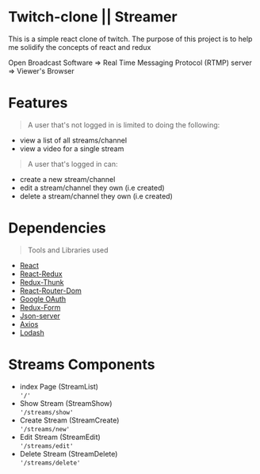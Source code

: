 # Twitch-clone || Streamer
This is a simple react clone of twitch. The purpose of this project is to help me solidify the concepts of react and redux

Open Broadcast Software => Real Time Messaging Protocol (RTMP) server => Viewer's Browser

# Features
> A user that's not logged in is limited to doing the following:
 - view a list of all streams/channel
 - view a video for a single stream

> A user that's logged in can:
 - create a new stream/channel
 - edit a stream/channel they own (i.e created)
 - delete a stream/channel they own (i.e created)

# Dependencies
> Tools and Libraries used
 - [React](https://reactjs.org/)
 - [React-Redux](https://react-redux.js.org/)
 - [Redux-Thunk](https://www.npmjs.com/package/redux-thunk)
 - [React-Router-Dom](https://www.npmjs.com/package/react-router-dom)
 - [Google OAuth](https://support.google.com/a/answer/162106?hl=en)
 - [Redux-Form](https://redux-form.com/8.3.0/)
 - [Json-server](https://www.npmjs.com/package/json-server)
 - [Axios](https://www.npmjs.com/package/axios)
 - [Lodash](https://lodash.com/)
 

# Streams Components
 - index Page (StreamList)        
    `'/'`
 - Show Stream (StreamShow)       
    `'/streams/show'`
 - Create Stream (StreamCreate)   
    `'/streams/new'`
 - Edit Stream (StreamEdit)       
    `'/streams/edit'`
 - Delete Stream (StreamDelete)   
    `'/streams/delete'`
